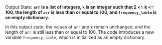 Output State: **`arr` is a list of integers, `k` is an integer such that 2 <= k <= 100, the length of `arr` is less than or equal to 100, and `frequency_table` is an empty dictionary.**

In this output state, the values of `arr` and `k` remain unchanged, and the length of `arr` is still less than or equal to 100. The code introduces a new variable `frequency_table`, which is initialized as an empty dictionary.